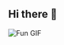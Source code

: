## Hi there 👋
![Fun GIF]([https://media.giphy.com/media/YOUR-GIF-URL/giphy.gif](https://media1.giphy.com/media/v1.Y2lkPTc5MGI3NjExanR3MXFlYTB4cmE2bjhwdTlha2gyeXFpOWxvZDlucmgxYm5qbzE0MSZlcD12MV9pbnRlcm5hbF9naWZfYnlfaWQmY3Q9Zw/ZVik7pBtu9dNS/giphy.gif))


<!--
**jophymathew/jophymathew** is a ✨ _special_ ✨ repository because its `README.md` (this file) appears on your GitHub profile.

Here are some ideas to get you started:

- 🔭 I’m currently working on ...
- 🌱 I’m currently learning ...
- 👯 I’m looking to collaborate on ...
- 🤔 I’m looking for help with ...
- 💬 Ask me about ...
- 📫 How to reach me: ...
- 😄 Pronouns: ...
- ⚡ Fun fact: ...
-->
